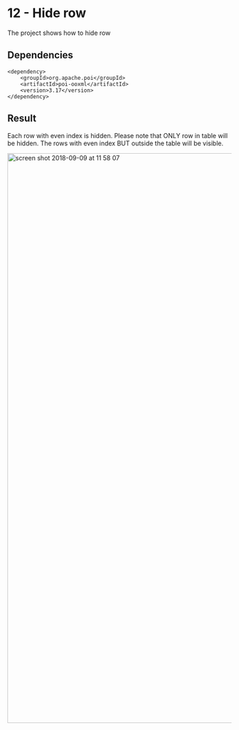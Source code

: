 # 12 - Hide row

The project shows how to hide row

## Dependencies

```
<dependency>
    <groupId>org.apache.poi</groupId>
    <artifactId>poi-ooxml</artifactId>
    <version>3.17</version>
</dependency>
```
## Result

Each row with even index is hidden. Please note that ONLY row in table will be hidden. The rows with even index BUT outside the table will be visible.

<img width="1280" alt="screen shot 2018-09-09 at 11 58 07" src="https://user-images.githubusercontent.com/5372875/45263347-06c40000-b428-11e8-9985-492a924c01de.png">
